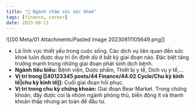 ```yaml
---
title: "🌱 Ngành chăm sóc sức khoẻ"
tags: [finance, career]
date: 2023-08-11
---
```


![[00 Meta/01 Attachments/Pasted image 20230811105649.png]]

- Là lĩnh vực thiết yếu trong cuộc sống. Các dịch vụ liên quan đến sức khoẻ luôn được duy trì ổn định dù ở bất kỳ giai đoạn nào. Đặc biệt tăng trưởng mạnh trong những giai đoạn phát sinh dịch bệnh.
- **Ngành tiêu biểu:** Bệnh viện, Dược phẩm, Thiết bị y tế, Dich vụ y tế,...
- **Vị trí trong [[40123345 posts/44 Finance/44.02 Cycle/Chu kỳ kinh tế|chu kỳ kinh tế]]:** Cuối giai đoạn hồi phục.
- **Vị trí trong chu kỳ chứng khoán:** Giai đoạn Bear Market. Trong chứng khoán, đây được coi là nhóm ngành phòng thủ, biến động ít và thanh khoản thấp nhưng an toàn để đầu tư.
